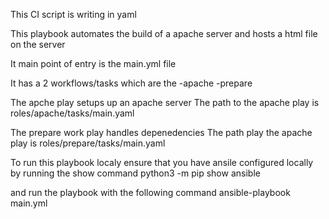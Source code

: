 This CI script is writing in yaml

This playbook automates the build of a apache server and hosts a html file on the server

It main point of entry is the main.yml file

It has a 2 workflows/tasks which are the
-apache
-prepare

The apche play setups up an apache server
The path to the apache play is roles/apache/tasks/main.yaml

The prepare work play handles depenedencies
The path play the apache play is roles/prepare/tasks/main.yaml

To run this playbook localy ensure that you have ansile configured locally by running the show command python3 -m pip show ansible

and run the playbook with the following command ansible-playbook main.yml
